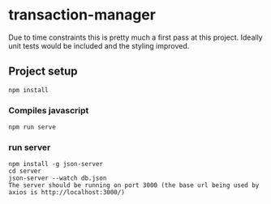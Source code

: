 # transaction-manager
Due to time constraints this is pretty much a first pass at this project. 
Ideally unit tests would be included and the styling improved.  

## Project setup
```
npm install
```

### Compiles javascript
```
npm run serve
```

### run server
```
npm install -g json-server
cd server
json-server --watch db.json
The server should be running on port 3000 (the base url being used by axios is http://localhost:3000/)
```
